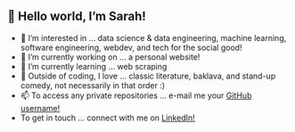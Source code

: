 ## 👋 Hello world, I’m Sarah!
- 👀 I’m interested in ... data science & data engineering, machine learning, software engineering, webdev, and tech for the social good!
- 🔭 I’m currently working on ... a personal website!
- 🌱 I’m currently learning ... web scraping
- 💞️ Outside of coding, I love ... classic literature, baklava, and stand-up comedy, not necessarily in that order :)
- 📫 To access any private repositories ... e-mail me your [GitHub username!](mailto:sg110@wellesley.edu?subject=Test)
- To get in touch ... connect with me on [LinkedIn!](https://www.linkedin.com/in/sarahhayounggoldman/)

